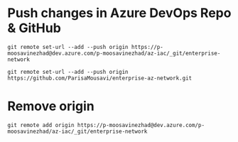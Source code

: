 # Push changes in Azure DevOps Repo & GitHub
```
git remote set-url --add --push origin https://p-moosavinezhad@dev.azure.com/p-moosavinezhad/az-iac/_git/enterprise-network

git remote set-url --add --push origin https://github.com/ParisaMousavi/enterprise-az-network.git
```

# Remove origin
```
git remote add origin https://p-moosavinezhad@dev.azure.com/p-moosavinezhad/az-iac/_git/enterprise-network
```

